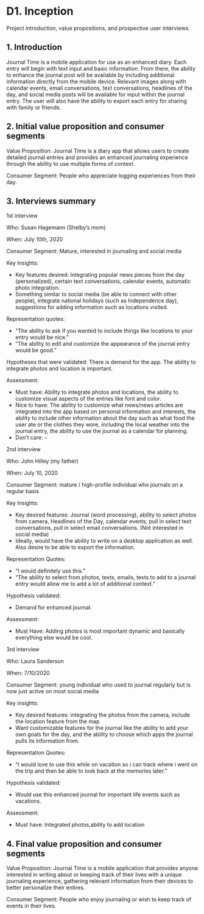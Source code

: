 # D1. Inception

Project introduction, value propositions, and prospective user interviews.

## 1. Introduction

Journal Time is a mobile application for use as an enhanced diary.  Each entry will begin with text input and basic information. From there, the ability to enhance the journal post will be available by including additional information directly from the mobile device.  Relevant images along with calendar events, email conversations, text conversations, headlines of the day, and social media posts will be available for input within the journal entry. The user will also have the ability to export each entry for sharing with family or friends.

## 2. Initial value proposition and consumer segments

Value Proposition: Journal Time is a diary app that allows users to create detailed journal entries and provides an enhanced journaling experience through the ability to use multiple forms of context.

Consumer Segment: People who appreciate logging experiences from their day.

## 3. Interviews summary

1st interview

Who: Susan Hagemann (Shelby’s mom)

When: July 10th, 2020

Consumer Segment: Mature, interested in journaling and social media

Key Insights:
* Key features desired: Integrating popular news pieces from the day (personalized), certain text conversations, calendar events, automatic photo integration.
* Something similar to social media (be able to connect with other people), integrate national holidays (such as Independence day), suggestions for adding information such as locations visited.

Representation quotes:
* “The ability to ask if you wanted to include things like locations to your entry would be nice.”
* “The ability to edit and customize the appearance of the journal entry would be good.”

Hypotheses that were validated: There is demand for the app. The ability to integrate photos and location is important.

Assessment:
* Must have: Ability to integrate photos and locations, the ability to customize visual aspects of the entries like font and color.
* Nice to have: The ability to customize what news/news articles are integrated into the app based on personal information and interests, the ability to include other information about the day such as what food the user ate or the clothes they wore, including the local weather into the journal entry, the ability to use the journal as a calendar for planning.
* Don’t care: -

2nd interview

Who: John Hilley (my father)

When: July 10, 2020

Consumer Segment: mature / high-profile individual who journals on a regular basis

Key Insights: 
* Key desired features: Journal (word processing), ability to select photos from camera, Headlines of the Day, calendar events, pull in select text conversations, pull in select email conversations.  (Not interested in social media)
* Ideally, would have the ability to write on a desktop application as well.  Also desire to be able to export the information.

Representation Quotes: 
* “I would definitely use this.”  
* “The ability to select from photos, texts, emails, texts to add to a journal entry would allow me to add a lot of additional context.”

Hypothesis validated: 
* Demand for enhanced journal.

Assessment: 
* Must Have: Adding photos is most important dynamic and basically everything else would be cool.  

3rd interview

Who: Laura Sanderson

When: 7/10/2020

Consumer Segment: young individual who used to journal regularly but is now just active on most social media

Key insights:
* Key desired features: integrating the photos from the camera, include the location feature from the map
* Want customizable features for the journal like the ability to add your own goals for the day, and the ability to choose which apps the journal pulls its information from.

Representation Quotes:
* “I would love to use this while on vacation so i can track where i went on the trip and then be able to look back at the memories later.”

Hypothesis validated:
* Would use this enhanced journal for important life events such as vacations.

Assessment:
* Must have: Integrated photos,ability to add location



## 4. Final value proposition and consumer segments

Value Proposition: Journal Time is a mobile application that provides anyone interested in writing about or keeping track of their lives with a unique journaling experience, gathering relevant information from their devices to better personalize their entires.

Consumer Segment: People who enjoy journaling or wish to keep track of events in their lives.

